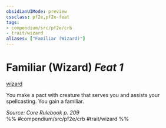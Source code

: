 ```yaml
---
obsidianUIMode: preview
cssclass: pf2e,pf2e-feat
tags:
- compendium/src/pf2e/crb
- trait/wizard
aliases: ["Familiar (Wizard)"]
---
```

# Familiar (Wizard)  *Feat 1*  
[wizard](../../rules/traits/wizard.md)  


You make a pact with creature that serves you and assists your spellcasting. You gain a familiar.

*Source: Core Rulebook p. 209*  
%% #compendium/src/pf2e/crb #trait/wizard %%